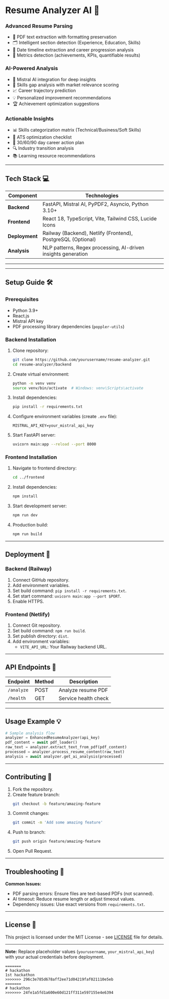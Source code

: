 
# Resume Analyzer AI 🤖

### Advanced Resume Parsing
- 📄 PDF text extraction with formatting preservation
- 🗂️ Intelligent section detection (Experience, Education, Skills)
- 📅 Date timeline extraction and career progression analysis
- 🔢 Metrics detection (achievements, KPIs, quantifiable results)

### AI-Powered Analysis
- 🤖 Mistral AI integration for deep insights
- 🎯 Skills gap analysis with market relevance scoring
- 📈 Career trajectory prediction
- 💡 Personalized improvement recommendations
- 🏆 Achievement optimization suggestions

### Actionable Insights
- 📊 Skills categorization matrix (Technical/Business/Soft Skills)
- 📝 ATS optimization checklist
- 🚀 30/60/90 day career action plan
- 🔍 Industry transition analysis
- 📚 Learning resource recommendations

---

## Tech Stack 💻

| Component       | Technologies                                                                 |
|-----------------|-----------------------------------------------------------------------------|
| **Backend**     | FastAPI, Mistral AI, PyPDF2, Asyncio, Python 3.10+                          |
| **Frontend**    | React 18, TypeScript, Vite, Tailwind CSS, Lucide Icons                      |
| **Deployment**  | Railway (Backend), Netlify (Frontend), PostgreSQL (Optional)                |
| **Analysis**    | NLP patterns, Regex processing, AI-driven insights generation               |

---



---

## Setup Guide 🛠️

### Prerequisites
- Python 3.9+
- React.js
- Mistral API key
- PDF processing library dependencies (`poppler-utils`)

### Backend Installation

1. Clone repository:
   ```bash
   git clone https://github.com/yourusername/resume-analyzer.git
   cd resume-analyzer/backend
   ```

2. Create virtual environment:
   ```bash
   python -m venv venv
   source venv/bin/activate  # Windows: venv\Scripts\activate
   ```

3. Install dependencies:
   ```bash
   pip install -r requirements.txt
   ```

4. Configure environment variables (create `.env` file):
   ```env
   MISTRAL_API_KEY=your_mistral_api_key
   ```

5. Start FastAPI server:
   ```bash
   uvicorn main:app --reload --port 8000
   ```

### Frontend Installation

1. Navigate to frontend directory:
   ```bash
   cd ../frontend
   ```

2. Install dependencies:
   ```bash
   npm install
   ```

3. Start development server:
   ```bash
   npm run dev
   ```

4. Production build:
   ```bash
   npm run build
   ```

---

## Deployment 🚀

### Backend (Railway)
1. Connect GitHub repository.
2. Add environment variables.
3. Set build command: `pip install -r requirements.txt`.
4. Set start command: `uvicorn main:app --port $PORT`.
5. Enable HTTPS.

### Frontend (Netlify)
1. Connect Git repository.
2. Set build command: `npm run build`.
3. Set publish directory: `dist`.
4. Add environment variables:
   - `VITE_API_URL`: Your Railway backend URL.

---

## API Endpoints 📡

| Endpoint       | Method | Description                         |
|----------------|--------|-------------------------------------|
| `/analyze`     | POST   | Analyze resume PDF                  |
| `/health`      | GET    | Service health check                |

---

## Usage Example 💡

```python
# Sample analysis flow
analyzer = EnhancedResumeAnalyzer(api_key)
pdf_content = await pdf_loader()
raw_text = analyzer.extract_text_from_pdf(pdf_content)
processed = analyzer.process_resume_content(raw_text)
analysis = await analyzer.get_ai_analysis(processed)
```

---

## Contributing 🤝

1. Fork the repository.
2. Create feature branch:
   ```bash
   git checkout -b feature/amazing-feature
   ```
3. Commit changes:
   ```bash
   git commit -m 'Add some amazing feature'
   ```
4. Push to branch:
   ```bash
   git push origin feature/amazing-feature
   ```
5. Open Pull Request.

---

## Troubleshooting 🔧

**Common Issues:**
- PDF parsing errors: Ensure files are text-based PDFs (not scanned).
- AI timeout: Reduce resume length or adjust timeout values.
- Dependency issues: Use exact versions from `requirements.txt`.

---

## License 📄

This project is licensed under the MIT License - see [LICENSE](LICENSE) file for details.

---

**Note:** Replace placeholder values (`yourusername`, `your_mistral_api_key`) with your actual credentials before deployment.
```
=======
# hackathon
1st hackathon
>>>>>>> 296c3e785d678aff2ee71d04219faf021110e5eb
=======
# hackathon
>>>>>>> 24fe1a5fd1a600e60d121ff311e597155e4e6394
